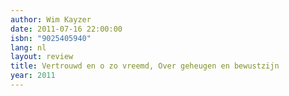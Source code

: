 ```yaml
---
author: Wim Kayzer
date: 2011-07-16 22:00:00
isbn: "9025405940"
lang: nl
layout: review
title: Vertrouwd en o zo vreemd, Over geheugen en bewustzijn
year: 2011
---
```

